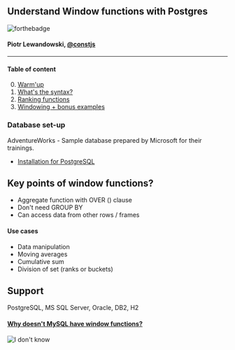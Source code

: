 
## Understand Window functions with Postgres

![forthebadge](http://forthebadge.com/images/badges/reading-6th-grade-level.svg)
#### Piotr Lewandowski, [@constjs](http://twitter.com/constjs)

----

#### Table of content

0. [Warm'up](./resources/00_warmp-up.sql)
0. [What's the syntax?](./resources/01_over.sql)
0. [Ranking functions](./resources/02_rank.sql)
0. [Windowing + bonus examples](./resources/03_windowing.sql)

### Database set-up

AdventureWorks - Sample database prepared by Microsoft for their trainings.
- [Installation for PostgreSQL](https://github.com/lorint/AdventureWorks-for-Postgres)

## Key points of window functions? 

* Aggregate function with OVER () clause
* Don't need GROUP BY
* Can access data from other rows / frames

#### Use cases
* Data manipulation
* Moving averages
* Cumulative sum
* Division of set (ranks or buckets)

## Support

PostgreSQL, MS SQL Server, Oracle, DB2, H2


#### [Why doesn't MySQL have window functions?](http://veekaybee.github.io/mysql-window-functions/)

![I don't know](https://cdn.meme.am/instances/500x/52119287.jpg)
